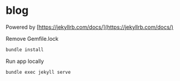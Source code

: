 # blog

Powered by [https://jekyllrb.com/docs/](https://jekyllrb.com/docs/)

Remove Gemfile.lock
```bash
bundle install
```

Run app locally
```bash
bundle exec jekyll serve
```
